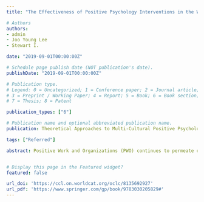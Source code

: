 ```yaml
---
title: "The Effectiveness of Positive Psychology Interventions in the Workplace: A Theory-Driven Evaluation Approach"

# Authors
authors:
- admin
- Joo Young Lee
- Stewart I. 

date: "2019-09-01T00:00:00Z"

# Schedule page publish date (NOT publication's date).
publishDate: "2019-09-01T00:00:00Z"

# Publication type.
# Legend: 0 = Uncategorized; 1 = Conference paper; 2 = Journal article;
# 3 = Preprint / Working Paper; 4 = Report; 5 = Book; 6 = Book section;
# 7 = Thesis; 8 = Patent

publication_types: ["6"]

# Publication name and optional abbreviated publication name.
publication: Theoretical Approaches to Multi-Cultural Positive Psychological Interventions

tags: ["Referred"]

abstract: Positive Work and Organizations (PWO) continues to permeate organizations that desire to improve employee optimal functioning. One aspect of PWO includes positive psychology interventions (PPI’s) at work, which uses the theory and scholarship of positive work and organizations to design interventions aimed at improving employee work outcomes. A recent systematic review and meta-analysis by Donaldson, Lee, and Donaldson (under review) found a link between PPI’s at work and improving desirable and reducing undesirable work outcomes. The purpose of this chapter was to synthesize the empirical evidence demonstrating the efficacy of these interventions using a theory-driven evaluation (TDE) approach. TDE refers to the systematic use of substantive knowledge (i.e., social science theory, stakeholder theory, or some combination of both) about the intervention under consideration to improve, produce knowledge, or determine its merit, value, and worth (Donaldson, 2007). We found that positive psychology theories, intervention delivery methods, types of participants, and contexts in which these interventions are implemented determines the efficacy of their outcomes. The findings will have implications for enhancing the effectiveness of future interventions as well as provide valuable information for practitioners deciding to use PPI’s in their organizations.  


# Display this page in the Featured widget?
featured: false

url_doi: 'https://ccl.on.worldcat.org/oclc/8135692927'
url_pdf: 'https://www.springer.com/gp/book/9783030205829#'
---
```









